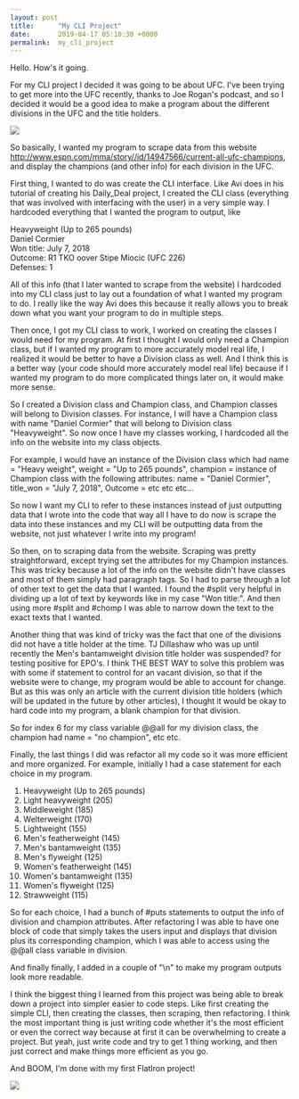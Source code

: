 ```yaml
---
layout: post
title:      "My CLI Project"
date:       2019-04-17 05:10:30 +0000
permalink:  my_cli_project
---
```



Hello. How's it going.

For my CLI project I decided it was going to be about UFC. I've been trying to get more into the UFC recently, thanks to Joe Rogan's podcast, and so I decided it would be a good idea to make a program about the different divisions in the UFC and the title holders.

![](https://sportshub.cbsistatic.com/i/r/2018/10/10/5f5eb99f-399d-4c2f-b61e-ee4181387933/thumbnail/770x433/a9da16edb644a8fca0115f273d00730c/poirier.jpg)

So basically, I wanted my program to scrape data from this website http://www.espn.com/mma/story//id/14947566/current-all-ufc-champions, and display the champions (and other info) for each division in the UFC.

First thing, I wanted to do was create the CLI interface. Like Avi does in his tutorial of creating his Daily_Deal project, I created the CLI class (everything that was involved with interfacing with the user) in a very simple way.
I hardcoded everything that I wanted the program to output, like 

Heavyweight (Up to 265 pounds)<br>
Daniel Cormier<br>
Won title: July 7, 2018<br>
Outcome: R1 TKO oover Stipe Miocic (UFC 226)<br>
Defenses: 1

All of this info (that I later wanted to scrape from the website) I hardcoded into my CLI class just to lay out a foundation of what I wanted my program to do. I really like the way Avi does this because it really allows you to break down what you want your program to do in multiple steps.

Then once, I got my CLI class to work, I worked on creating the classes I would need for my program. At first I thought I would only need a Champion class, but if I wanted my program to more accurately model real life, I realized it would be better to have a Division class as well. And I think this is a better way (your code should more accurately model real life) because if I wanted my program to do more complicated things later on, it would make more sense.

So I created a Division class and Champion class, and Champion classes will belong to Division classes. For instance, I will have a Champion class with name "Daniel Cormier" that will belong to Division class "Heavyweight". So now once I have my classes working, I hardcoded all the info on the website into my class objects.

For example, I would have an instance of the Division class which had name = "Heavy weight", weight = "Up to 265 pounds", champion = instance of Champion class with the following attributes: name = "Daniel Cormier", title_won = "July 7, 2018", Outcome = etc etc etc...

So now I want my CLI to refer to these instances instead of just outputting data that I wrote into the code that way all I have to do now is scrape the data into these instances and my CLI will be outputting data from the website, not just whatever I write into my program!

So then, on to scraping data from the website. 
Scraping was pretty straightforward, except trying set the attributes for my Champion instances. This was tricky because a lot of the info on the website didn't have classes and most of them simply had paragraph tags. So I had to parse through a lot of other text to get the data that I wanted. I found the #split very helpful in dividing up a lot of text by keywords like in my case "Won title:". And then using more #split and #chomp I was able to narrow down the text to the exact texts that I wanted.

Another thing that was kind of tricky was the fact that one of the divisions did not have a title holder at the time. TJ Dillashaw who was up until recently the Men's bantamweight division title holder was suspended? for testing positive for EPO's. I think THE BEST WAY to solve this problem was with some if statement to control for an vacant division, so that if the website were to change, my program would be able to account for change. But as this was only an article with the current division title holders (which will be updated in the future by other articles), I thought it would be okay to hard code into my program, a blank champion for that division.

So for index 6 for my class variable @@all for my division class, the champion had name = "no champion", etc etc.

Finally, the last things I did was refactor all my code so it was more efficient and more organized. For example, initially I had a case statement for each choice in my program.

1. Heavyweight (Up to 265 pounds)
2. Light heavyweight (205)
3. Middleweight (185)
4. Welterweight (170)
5. Lightweight (155)
6. Men's featherweight (145)
7. Men's bantamweight (135)
8. Men's flyweight (125)
9. Women's featherweight (145)
10. Women's bantamweight (135)
11. Women's flyweight (125)
12. Strawweight (115)

So for each choice, I had a bunch of #puts statements to output the info of division and champion attributes.
After refactoring I was able to have one block of code that simply takes the users input and displays that division plus its corresponding champion, which I was able to access using the @@all class variable in division.

And finally finally, I added in a couple of "\n" to make my program outputs look more readable.

I think the biggest thing I learned from this project was being able to break down a project into simpler easier to code steps. Like first creating the simple CLI, then creating the classes, then scraping, then refactoring. I think the most important thing is just writing code whether it's the most efficient or even the correct way because at first it can be overwhelming to create a project. But yeah, just write code and try to get 1 thing working, and then just correct and make things more efficient as you go.

And BOOM, I'm done with my first FlatIron project!

![](https://i.ytimg.com/vi/wCc7xP_Pzsc/maxresdefault.jpg)

